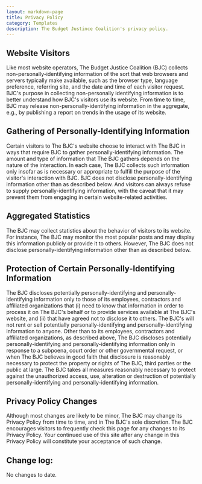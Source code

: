 ```yaml
---
layout: markdown-page
title: Privacy Policy
category: Templates
description: The Budget Justince Coalition's privacy policy.
---
```


## Website Visitors

Like most website operators, The Budget Justice Coalition (BJC) collects non-personally-identifying information of the sort that web browsers and servers typically make available, such as the browser type, language preference, referring site, and the date and time of each visitor request. BJC's purpose in collecting non-personally identifying information is to better understand how BJC's visitors use its website. From time to time, BJC may release non-personally-identifying information in the aggregate, e.g., by publishing a report on trends in the usage of its website.

## Gathering of Personally-Identifying Information

Certain visitors to The BJC's website choose to interact with The BJC in ways that require BJC to gather personally-identifying information. The amount and type of information that The BJC gathers depends on the nature of the interaction. In each case, The BJC collects such information only insofar as is necessary or appropriate to fulfill the purpose of the visitor's interaction with BJC. BJC does not disclose personally-identifying information other than as described below. And visitors can always refuse to supply personally-identifying information, with the caveat that it may prevent them from engaging in certain website-related activities.

## Aggregated Statistics

The BJC may collect statistics about the behavior of visitors to its website. For instance, The BJC may monitor the most popular posts and may display this information publicly or provide it to others. However, The BJC does not disclose personally-identifying information other than as described below.

## Protection of Certain Personally-Identifying Information

The BJC discloses potentially personally-identifying and personally-identifying information only to those of its employees, contractors and affiliated organizations that (i) need to know that information in order to process it on The BJC's behalf or to provide services available at The BJC's website, and (ii) that have agreed not to disclose it to others. The BJC's will not rent or sell potentially personally-identifying and personally-identifying information to anyone. Other than to its employees, contractors and affiliated organizations, as described above, The BJC discloses potentially personally-identifying and personally-identifying information only in response to a subpoena, court order or other governmental request, or when The BJC believes in good faith that disclosure is reasonably necessary to protect the property or rights of The BJC, third parties or the public at large. The BJC takes all measures reasonably necessary to protect against the unauthorized access, use, alteration or destruction of potentially personally-identifying and personally-identifying information.

## Privacy Policy Changes

Although most changes are likely to be minor, The BJC may change its Privacy Policy from time to time, and in The BJC's sole discretion. The BJC encourages visitors to frequently check this page for any changes to its Privacy Policy. Your continued use of this site after any change in this Privacy Policy will constitute your acceptance of such change.

## Change log:

No changes to date.